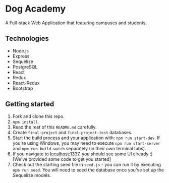 # Dog Academy

A Full-stack Web Application that featuring campuses and students.

## Technologies
- Node.js
- Express
- Sequelize
- PostgreSQL
- React
- Redux
- React-Redux
- Bootstrap


## Getting started

1. Fork and clone this repo.
2. `npm install`.
3. Read the rest of this `README.md` carefully. 
4. Create `final-project` and `final-project-test` databases.
5. Start the build process and your application with: `npm run start-dev`. If you're using Windows, you may need to execute `npm run start-server` and `npm run build-watch` separately (in their own terminal tabs).
6. If you navigate to [localhost:1337](http://localhost:1337), you should see some UI already :) [We've provided some code to get you started]
7. Check out the starting seed file in `seed.js` - you can run it by executing `npm run seed`. You will need to seed the database once you've set up the Sequelize models.




